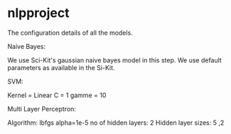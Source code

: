# nlpproject

The configuration details of all the models.

Naive Bayes:

We use Sci-Kit's gaussian naive bayes model in this step. We use default parameters as available
in the Si-Kit.

SVM:

Kernel = Linear
C = 1
gamme = 10

Multi Layer Perceptron:

Algorithm: lbfgs
alpha=1e-5
no of hidden layers: 2
Hidden layer sizes: 5 ,2